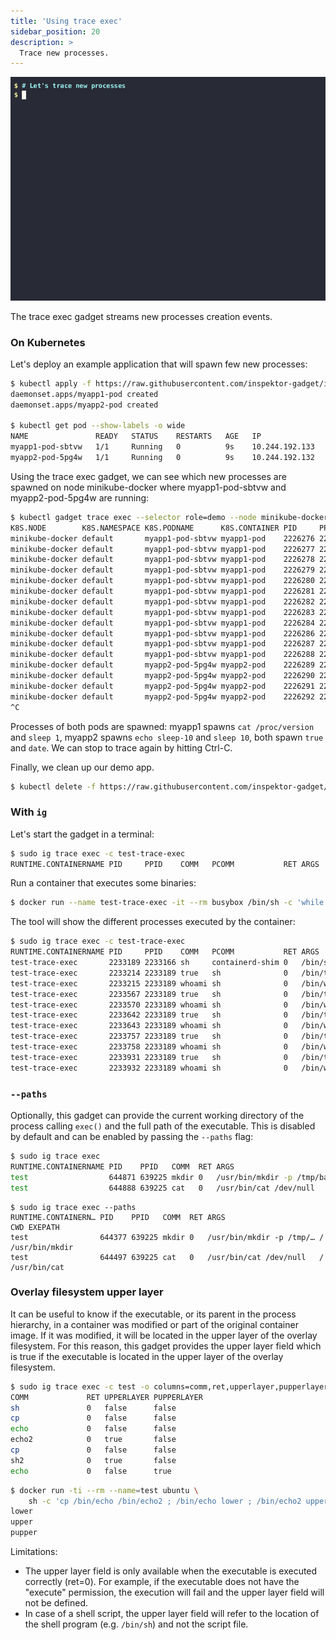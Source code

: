 ```yaml
---
title: 'Using trace exec'
sidebar_position: 20
description: >
  Trace new processes.
---
```


![Screencast of the trace exec gadget](exec.gif)

The trace exec gadget streams new processes creation events.

### On Kubernetes

Let's deploy an example application that will spawn few new processes:

```bash
$ kubectl apply -f https://raw.githubusercontent.com/inspektor-gadget/inspektor-gadget/main/docs/examples/ds-myapp.yaml
daemonset.apps/myapp1-pod created
daemonset.apps/myapp2-pod created

$ kubectl get pod --show-labels -o wide
NAME               READY   STATUS    RESTARTS   AGE   IP               NODE              NOMINATED NODE   READINESS GATES   LABELS
myapp1-pod-sbtvw   1/1     Running   0          9s    10.244.192.133   minikube-docker   <none>           <none>            controller-revision-hash=865c886d8f,myapp=app-one,name=myapp1-pod,pod-template-generation=1,role=demo
myapp2-pod-5pg4w   1/1     Running   0          9s    10.244.192.132   minikube-docker   <none>           <none>            controller-revision-hash=677d884fc,myapp=app-two,name=myapp2-pod,pod-template-generation=1,role=demo
```

Using the trace exec gadget, we can see which new processes are spawned on node
minikube-docker where myapp1-pod-sbtvw and myapp2-pod-5pg4w are running:

```bash
$ kubectl gadget trace exec --selector role=demo --node minikube-docker
K8S.NODE        K8S.NAMESPACE K8S.PODNAME      K8S.CONTAINER PID     PPID    COMM  PCOMM RET ARGS
minikube-docker default       myapp1-pod-sbtvw myapp1-pod    2226276 2221571 true  sh    0   /bin/true
minikube-docker default       myapp1-pod-sbtvw myapp1-pod    2226277 2221571 date  sh    0   /bin/date
minikube-docker default       myapp1-pod-sbtvw myapp1-pod    2226278 2221571 cat   sh    0   /bin/cat /proc/version
minikube-docker default       myapp1-pod-sbtvw myapp1-pod    2226279 2221571 true  sh    0   /bin/true
minikube-docker default       myapp1-pod-sbtvw myapp1-pod    2226280 2221571 date  sh    0   /bin/date
minikube-docker default       myapp1-pod-sbtvw myapp1-pod    2226281 2221571 cat   sh    0   /bin/cat /proc/version
minikube-docker default       myapp1-pod-sbtvw myapp1-pod    2226282 2221571 true  sh    0   /bin/true
minikube-docker default       myapp1-pod-sbtvw myapp1-pod    2226283 2221571 date  sh    0   /bin/date
minikube-docker default       myapp1-pod-sbtvw myapp1-pod    2226284 2221571 cat   sh    0   /bin/cat /proc/version
minikube-docker default       myapp1-pod-sbtvw myapp1-pod    2226286 2221571 true  sh    0   /bin/true
minikube-docker default       myapp1-pod-sbtvw myapp1-pod    2226287 2221571 date  sh    0   /bin/date
minikube-docker default       myapp1-pod-sbtvw myapp1-pod    2226288 2221571 cat   sh    0   /bin/cat /proc/version
minikube-docker default       myapp2-pod-5pg4w myapp2-pod    2226289 2221280 true  sh    0   /bin/true
minikube-docker default       myapp2-pod-5pg4w myapp2-pod    2226290 2221280 date  sh    0   /bin/date
minikube-docker default       myapp2-pod-5pg4w myapp2-pod    2226291 2221280 echo  sh    0   /bin/echo sleep-10
minikube-docker default       myapp2-pod-5pg4w myapp2-pod    2226292 2221280 sleep sh    0   /bin/sleep 10
^C
```
Processes of both pods are spawned: myapp1 spawns `cat /proc/version` and `sleep 1`,
myapp2 spawns `echo sleep-10` and `sleep 10`, both spawn `true` and `date`.
We can stop to trace again by hitting Ctrl-C.

Finally, we clean up our demo app.

```bash
$ kubectl delete -f https://raw.githubusercontent.com/inspektor-gadget/inspektor-gadget/main/docs/examples/ds-myapp.yaml
```

### With `ig`

Let's start the gadget in a terminal:

```bash
$ sudo ig trace exec -c test-trace-exec
RUNTIME.CONTAINERNAME PID     PPID    COMM   PCOMM           RET ARGS
```

Run a container that executes some binaries:

```bash
$ docker run --name test-trace-exec -it --rm busybox /bin/sh -c 'while /bin/true ; do whoami ; sleep 3 ; done'
```

The tool will show the different processes executed by the container:

```bash
$ sudo ig trace exec -c test-trace-exec
RUNTIME.CONTAINERNAME PID     PPID    COMM   PCOMM           RET ARGS
test-trace-exec       2233189 2233166 sh     containerd-shim 0   /bin/sh -c while /bin/true ; do whoami ; sleep 3 ; done
test-trace-exec       2233214 2233189 true   sh              0   /bin/true
test-trace-exec       2233215 2233189 whoami sh              0   /bin/whoami
test-trace-exec       2233567 2233189 true   sh              0   /bin/true
test-trace-exec       2233570 2233189 whoami sh              0   /bin/whoami
test-trace-exec       2233642 2233189 true   sh              0   /bin/true
test-trace-exec       2233643 2233189 whoami sh              0   /bin/whoami
test-trace-exec       2233757 2233189 true   sh              0   /bin/true
test-trace-exec       2233758 2233189 whoami sh              0   /bin/whoami
test-trace-exec       2233931 2233189 true   sh              0   /bin/true
test-trace-exec       2233932 2233189 whoami sh              0   /bin/whoami
```

### `--paths`

Optionally, this gadget can provide the current working directory of the process calling `exec()` and the full path of the executable.
This is disabled by default and can be enabled by passing the `--paths` flag:

```bash
$ sudo ig trace exec
RUNTIME.CONTAINERNAME PID    PPID   COMM  RET ARGS
test                  644871 639225 mkdir 0   /usr/bin/mkdir -p /tmp/bar/foo/
test                  644888 639225 cat   0   /usr/bin/cat /dev/null
```
```
$ sudo ig trace exec --paths
RUNTIME.CONTAINERN… PID    PPID   COMM  RET ARGS                     CWD EXEPATH
test                644377 639225 mkdir 0   /usr/bin/mkdir -p /tmp/… /   /usr/bin/mkdir
test                644497 639225 cat   0   /usr/bin/cat /dev/null   /   /usr/bin/cat
```


### Overlay filesystem upper layer

It can be useful to know if the executable, or its parent in the process
hierarchy, in a container was modified or part of the original container image.
If it was modified, it will be located in the upper layer of the overlay filesystem.
For this reason, this gadget provides the upper layer field which is true if the
executable is located in the upper layer of the overlay filesystem.

```bash
$ sudo ig trace exec -c test -o columns=comm,ret,upperlayer,pupperlayer
COMM             RET UPPERLAYER PUPPERLAYER
sh               0   false      false
cp               0   false      false
echo             0   false      false
echo2            0   true       false
cp               0   false      false
sh2              0   true       false
echo             0   false      true
```

```bash
$ docker run -ti --rm --name=test ubuntu \
    sh -c 'cp /bin/echo /bin/echo2 ; /bin/echo lower ; /bin/echo2 upper ; cp /bin/sh /bin/sh2 ; sh2 -c "/bin/echo pupper"'
lower
upper
pupper
```

Limitations:
- The upper layer field is only available when the executable is executed
 correctly (ret=0). For example, if the executable does not have the "execute"
 permission, the execution will fail and the upper layer field will not be
 defined.
- In case of a shell script, the upper layer field will refer to the location
 of the shell program (e.g. `/bin/sh`) and not the script file.
